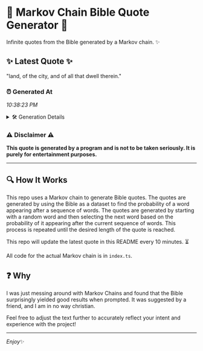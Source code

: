 # 📖 Markov Chain Bible Quote Generator 📖

Infinite quotes from the Bible generated by a Markov chain. ✨

## ✨ Latest Quote ✨
"land, of the city, and of all that dwell therein."

### ⏰ Generated At
*10:38:23 PM*

<details>
    <summary>🛠️ Generation Details</summary>
    <p>
        <strong>🌱 Seed:</strong> land,<br>
        <strong>🔄 Iterations:</strong> 9<br>
        <strong>📜 Context History:</strong><br>[ land, ]: of<br>[ land,, of ]: the<br>[ land,, of, the ]: city,<br>[ land,, of, the, city, ]: and<br>[ land,, of, the, city,, and ]: of<br>[ land,, of, the, city,, and, of ]: all<br>[ of, the, city,, and, of, all ]: that<br>[ the, city,, and, of, all, that ]: dwell<br>[ city,, and, of, all, that, dwell ]: therein.<br>
    </p>
</details>

### ⚠️ Disclaimer ⚠️
**This quote is generated by a program and is not to be taken seriously. It is purely for entertainment purposes.**

---

## 🔍 How It Works

This repo uses a Markov chain to generate Bible quotes. The quotes are generated by using the Bible as a dataset to find the probability of a word appearing after a sequence of words. The quotes are generated by starting with a random word and then selecting the next word based on the probability of it appearing after the current sequence of words. This process is repeated until the desired length of the quote is reached.

This repo will update the latest quote in this README every 10 minutes. ⏳

All code for the actual Markov chain is in `index.ts`.

## ❓ Why

I was just messing around with Markov Chains and found that the Bible surprisingly yielded good results when prompted. 
It was suggested by a friend, and I am in no way christian.

Feel free to adjust the text further to accurately reflect your intent and experience with the project!

---

*Enjoy*✨
